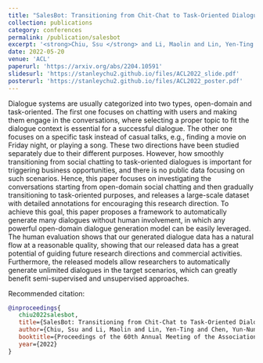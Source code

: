 ```yaml
---
title: "SalesBot: Transitioning from Chit-Chat to Task-Oriented Dialogues:"
collection: publications
category: conferences
permalink: /publication/salesbot
excerpt: '<strong>Chiu, Ssu </strong> and Li, Maolin and Lin, Yen-Ting and Chen, Yun-Nung'
date: 2022-05-20
venue: 'ACL'
paperurl: 'https://arxiv.org/abs/2204.10591'
slidesurl: 'https://stanleychu2.github.io/files/ACL2022_slide.pdf'
posterurl: 'https://stanleychu2.github.io/files/ACL2022_poster.pdf'
---
```


Dialogue systems are usually categorized into two types, open-domain and task-oriented. The first one focuses on chatting with users and making them engage in the conversations, where selecting a proper topic to fit the dialogue context is essential for a successful dialogue. The other one focuses on a specific task instead of casual talks, e.g., finding a movie on Friday night, or playing a song. These two directions have been studied separately due to their different purposes. However, how smoothly transitioning from social chatting to task-oriented dialogues is important for triggering business opportunities, and there is no public data focusing on such scenarios. Hence, this paper focuses on investigating the conversations starting from open-domain social chatting and then gradually transitioning to task-oriented purposes, and releases a large-scale dataset with detailed annotations for encouraging this research direction. To achieve this goal, this paper proposes a framework to automatically generate many dialogues without human involvement, in which any powerful open-domain dialogue generation model can be easily leveraged. The human evaluation shows that our generated dialogue data has a natural flow at a reasonable quality, showing that our released data has a great potential of guiding future research directions and commercial activities. Furthermore, the released models allow researchers to automatically generate unlimited dialogues in the target scenarios, which can greatly benefit semi-supervised and unsupervised approaches.

Recommended citation:
```bibtex
@inproceedings{
   chiu2022salesbot,
   title={SalesBot: Transitioning from Chit-Chat to Task-Oriented Dialogues},
   author={Chiu, Ssu and Li, Maolin and Lin, Yen-Ting and Chen, Yun-Nung},
   booktitle={Proceedings of the 60th Annual Meeting of the Association for Computational Linguistics (ACL)},
   year={2022}
}
```
